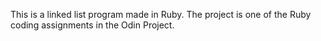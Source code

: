 This is a linked list program made in Ruby. The project is one of the Ruby coding assignments in the Odin Project.